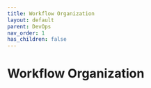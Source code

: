 ```yaml
---
title: Workflow Organization
layout: default
parent: DevOps
nav_order: 1
has_children: false
---
```


# Workflow Organization